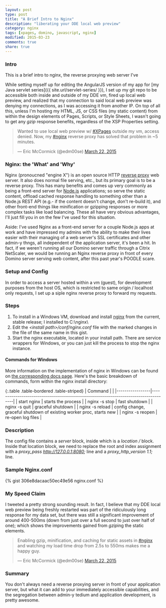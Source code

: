 ```yaml
---
layout: post
type: post
title: "A Brief Intro to Nginx"
description: "liberating your DDE local web preview"
category: nginx
tags: [xpages, domino, javascript, nginx]
modified: 2015-03-23
comments: true
share: true
---
```


### Intro
This is a brief intro to nginx, the reverse proxying web server I've 

While setting myself up for editing the AngularJS version of my app for [my Java servlet series]({{ site.url/servlet-series/ }}), I set up my git repo to be accessible both inside and outside of my DDE vm, fired up local web preview, and realized that my connection to said local web preview was denying my connections, as I was accessing it from another IP. On top of all this, unless I'm hosting my HTML, JS, or CSS files (my static content) from within the design elements of Pages, Scripts, or Style Sheets, I wasn't going to get any _gzip_ response benefits, regardless of the XSP Properties setting.

<blockquote class="twitter-tweet" lang="en"><p>Wanted to use local web preview w/ <a href="https://twitter.com/hashtag/XPages?src=hash">#XPages</a> outside my vm, access denied. Now, my <a href="https://twitter.com/hashtag/nginx?src=hash">#nginx</a> reverse proxy has solved that problem in ~5 minutes.</p>&mdash; Eric McCormick (@edm00se) <a href="https://twitter.com/edm00se/status/579458988883988480">March 22, 2015</a></blockquote>
<script async src="//platform.twitter.com/widgets.js" charset="utf-8"></script>

### Nginx: the 'What' and 'Why'
Nginx (pronoucned "engine X") is an open source HTTP [reverse proxy](//en.wikipedia.org/wiki/Reverse_proxy) web server. It also does normal file serving, etc., but its primary goal is to be a reverse proxy. This has many benefits and comes up very commonly as being a front-end server for [Node.js](//nodejs.org/) applications; so serve the static content, offload cached response handling to something other than a Node.js REST API (e.g.- if the content doesn't change, don't re-build it), and other front-end things like minification or gzipping responses or more complex tasks like load balancing. These all have very obvious advantages, I'll just fill you in on the few I've used for this situation.

Aside: I've used Nginx as a front-end server for a couple Node.js apps at work and have impressed my admins with the ability to make their lives easier with their managing of a web server's SSL certificates and other admin-y thngs, all independent of the application server, it's been a hit. In fact, if we weren't running all our Domino server traffic through a Citrix NetScaler, we would be running an Nginx reverse proxy in front of every Domino server serving web content, after this past year's POODLE scare.

### Setup and Config
In order to access a server hosted within a vm (guest), for development purposes from the host OS, which is restricted to same origin / localhost only requests, I set up a siple nginx reverse proxy to forward my requests.

### Steps

1. To install in a Windows VM, download and install [nginx](http://nginx.org/) from the current, stable release; I installed to C:\nginx\
2. Edit the _&lt;install path&gt;/conf/nginx.conf_ file with the marked changes in the file of the same name in this gist.
3. Start the nginx executable, located in your install path. There are service wrappers for Windows, or you can just kill the process to stop the nginx instance.

#### Commands for Windows
More information on the implementation of nginx in Windows can be found on [the corresponding docs page](//nginx.org/en/docs/windows.html). Here's the basic breakdown of commands, form within the nginx install directory:

{:.table .table-bordered .table-striped}
| Command         |                                                                                      |
|-----------------|--------------------------------------------------------------------------------------|
| start nginx     | starts the process                                                                   |
| nginx -s stop   | fast shutdown                                                                        |
| nginx -s quit   | graceful shutdown                                                                    |
| nginx -s reload | config change, graceful shutdown of existing worker proc, starts new                 |
| nginx -s reopen | re-open log files                                                                    |

### Description
The config file contains a _server_ block, inside which is a _location /_ block. Inside that location block, we need to replace the root and index assignment with a *proxy_pass  http://127.0.0.1:8080;* line and a *proxy_http_version  1.1;* line.

### Sample Nginx.conf
{% gist 306e8dacaac50ec49e56 nginx.conf %}<br />

### My Speed Claim
I tweeted a pretty strong sounding result. In fact, I believe that my DDE local web preview being freshly restarted was part of the ridiculously long response for my data set, but there was still a significant improvement of around 400-500ms (down from just over a full second to just over half of one); which shows the improvements gained from *gzip*ing the static elements.

<blockquote class="twitter-tweet" lang="en"><p>Enabling gzip, minification, and caching for static assets in <a href="https://twitter.com/hashtag/nginx?src=hash">#nginx</a> and watching my load time drop from 2.5s to 550ms makes me a happy guy.</p>&mdash; Eric McCormick (@edm00se) <a href="https://twitter.com/edm00se/status/579719285012094976">March 22, 2015</a></blockquote>
<script async src="//platform.twitter.com/widgets.js" charset="utf-8"></script>

### Summary
You don't always need a reverse proxying server in front of your application server, but what it can add to your immediately accessible capabilities, and the segregation between admin-y tedium and application development, is pretty awesome.